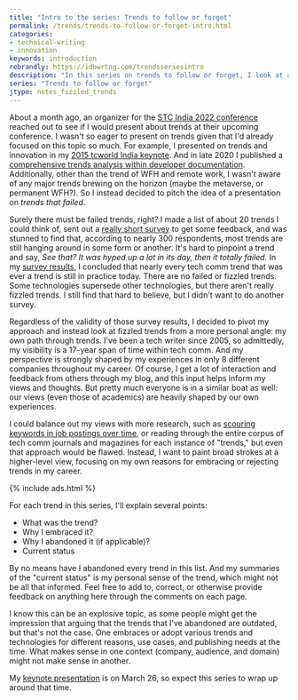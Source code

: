 ```yaml
---
title: "Intro to the series: Trends to follow or forget"
permalink: /trends/trends-to-follow-or-forget-intro.html
categories:
- technical-writing
- innovation
keywords: introduction
rebrandly: https://idbwrtng.com/trendsseriesintro
description: "In this series on trends to follow or forget, I look at about 15 different trends that I've explored in my career as a technical writer. I divided up the content into individual articles to facilitate easier navigation and browsing."
series: "Trends to follow or forget"
jtype: notes_fizzled_trends
---
```


About a month ago, an organizer for the [STC India 2022 conference](https://stc-india.org/conferences/2022/) reached out to see if I would present about trends at their upcoming conference. I wasn't so eager to present on trends given that I'd already focused on this topic so much. For example, I presented on trends and innovation in my [2015 tcworld India keynote](https://idratherbewriting.com/2015/03/18/recording-of-innovation-in-technical-communication-keynote-at-tcworld-india-2015/). And in late 2020 I published a [comprehensive trends analysis within developer documentation](https://idratherbewriting.com/learnapidoc/docapis_trends.html). Additionally, other than the trend of WFH and remote work, I wasn't aware of any major trends brewing on the horizon (maybe the metaverse, or permanent WFH?). So I instead decided to pitch the idea of a presentation on *trends that failed*.

Surely there must be failed trends, right? I made a list of about 20 trends I could think of, sent out a [really short survey](/blog/trends-that-faded-survey) to get some feedback, and was stunned to find that, according to nearly 300 respondents, most trends are still hanging around in some form or another. It's hard to pinpoint a trend and say, *See that? It was hyped up a lot in its day, then it totally failed.* In my [survey results](/blog/results-of-fizzled-trends-survey), I concluded that nearly every tech comm trend that was ever a trend is still in practice today. There are no failed or fizzled trends. Some technologies supersede other technologies, but there aren't really fizzled trends. I still find that hard to believe, but I didn't want to do another survey.

Regardless of the validity of those survey results, I decided to pivot my approach and instead look at fizzled trends from a more personal angle: my own path through trends. I've been a tech writer since 2005, so admittedly, my visibility is a 17-year span of time within tech comm. And my perspective is strongly shaped by my experiences in only 8 different companies throughout my career. Of course, I get a lot of interaction and feedback from others through my blog, and this input helps inform my views and thoughts. But pretty much everyone is in a similar boat as well: our views (even those of academics) are heavily shaped by our own experiences.

I could balance out my views with more research, such as [scouring keywords in job postings over time](/2018/10/09/tech-comm-trends-more-collaboration-with-engineers#jobads), or reading through the entire corpus of tech comm journals and magazines for each instance of "trends," but even that approach would be flawed. Instead, I want to paint broad strokes at a higher-level view, focusing on my own reasons for embracing or rejecting trends in my career.

{% include ads.html %}

For each trend in this series, I'll explain several points:

* What was the trend?
* Why I embraced it?
* Why I abandoned it (if applicable)?
* Current status

By no means have I abandoned every trend in this list. And my summaries of the "current status" is my personal sense of the trend, which might not be all that informed. Feel free to add to, correct, or otherwise provide feedback on anything here through the comments on each page.

I know this can be an explosive topic, as some people might get the impression that arguing that the trends that I've abandoned are outdated, but that's not the case. One embraces or adopt various trends and technologies for different reasons, use cases, and publishing needs at the time. What makes sense in one context (company, audience, and domain) might not make sense in another.

My [keynote presentation](https://stc-india.org/conferences/2022/tom-johnson-keynote/) is on March 26, so expect this series to wrap up around that time.
